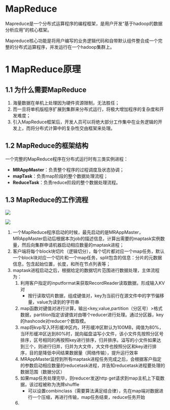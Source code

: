 # MapReduce

Mapreduce是一个分布式运算程序的编程框架，是用户开发“基于hadoop的数据分析应用”的核心框架。

Mapreduce核心功能是将用户编写的业务逻辑代码和自带默认组件整合成一个完整的分布式运算程序，并发运行在一个hadoop集群上。

# 1 MapReduce原理

## 1.1 为什么需要MapReduce

1. 海量数据在单机上处理因为硬件资源限制，无法胜任；
2. 而一旦将单机版程序扩展到集群来分布式运行，将极大增加程序的复杂度和开发难度；
3. 引入MapReduce框架后，开发人员可以将绝大部分工作集中在业务逻辑的开发上，而将分布式计算中的复杂性交由框架来处理。

## 1.2 MapReduce的框架结构

一个完整的MapReduce程序在分布式运行时有三类实例进程：

- **MRAppMaster**：负责整个程序的过程调度及状态协调；
- **mapTask**：负责map阶段的整个数据处理流程；
- **ReduceTask**：负责reduce阶段的整个数据处理流程。

## 1.3 MapReduce的工作流程

![](https://zhishan-zh.github.io/media/hadoop_mapreduce_202010201659.png)

![](https://zhishan-zh.github.io/media/hadoop_mapreduce_202010201702.png)

1. 一个MapReduce程序启动的时候，最先启动的是MRAppMaster，MRAppMaster启动后根据本次job的描述信息，计算出需要的maptask实例数量，然后向集群申请机器启动相应数量的maptask进程；
2. 客户端将每个block块切片（逻辑切分），每个切片都对应一个map任务，默认一个block块对应一个切片和一个map任务，split包含的信息：分片的元数据信息，包含起始位置，长度，和所在节点列表等；
3. maptask进程启动之后，根据给定的数据切片范围进行数据处理，主体流程为：
   1. 利用客户指定的inputformat来获取RecordReader读取数据，形成输入KV对
      - 按行读取切片数据，组成键值对，key为当前行在源文件中的字节偏移量，value为读到的字符串
   2. map函数对键值对进行计算，输出<key,value,partition（分区号）>格式数据，partition指定该键值对由哪个reducer进行处理。通过分区器，key的hashcode对reducer个数取模。
   3. map将kvp写入环形缓冲区内，环形缓冲区默认为100MB，阈值为80%，当环形缓冲区达到80%时，就向磁盘溢写小文件，该小文件先按照分区号排序，区号相同的再按照key进行排序，归并排序。溢写的小文件如果达到三个，则进行归并，归并为大文件，大文件也按照分区和key进行排序，目的是降低中间结果数据量（网络传输），提升运行效率
   4. MRAppMaster监控到所有maptask进程任务完成之后，会根据客户指定的参数启动相应数量的reducetask进程，并告知reducetask进程要处理的数据范围（数据分区）
   5. 如果map任务处理完毕，则reducer发送http get请求到map主机上下载数据，该过程被称为洗牌shuffle
      - 可以设置combinclass（需要算法满足结合律），先在map端对数据进行一个压缩，再进行传输，map任务结束，reduce任务开始
   6. 